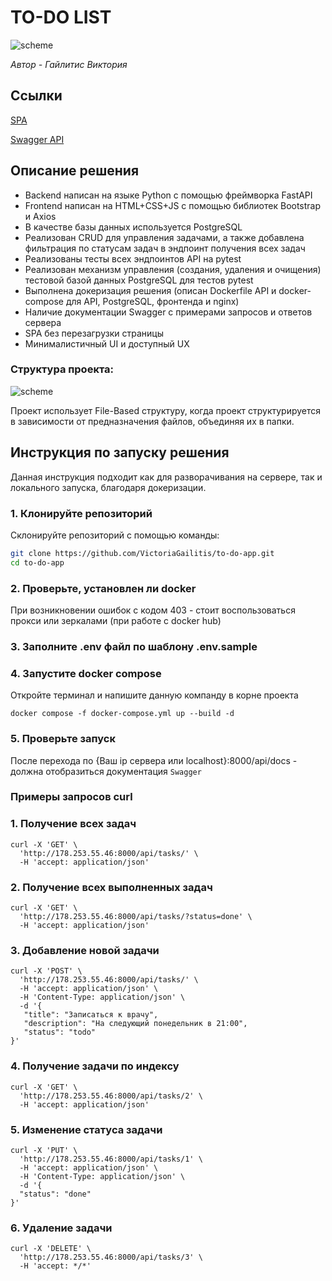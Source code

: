 # TO-DO LIST

![scheme](https://github.com/user-attachments/assets/f4477133-6b52-41e1-8080-5b2d38266da7)

*Автор - Гайлитис Виктория*

## Ссылки

[SPA](http://178.253.55.46:3030)

[Swagger API](http://178.253.55.46:8000/api/docs#/)

## Описание решения

- Backend написан на языке Python с помощью фреймворка FastAPI
- Frontend написан на HTML+CSS+JS с помощью библиотек Bootstrap и Axios
- В качестве базы данных используется PostgreSQL
- Реализован CRUD для управления задачами, а также добавлена фильтрация по статусам задач в эндпоинт получения всех задач
- Реализованы тесты всех эндпоинтов API на pytest
- Реализован механизм управления (создания, удаления и очищения) тестовой базой данных PostgreSQL для тестов pytest
- Выполнена докеризация решения (описан Dockerfile API и docker-compose для API, PostgreSQL, фронтенда и nginx)
- Наличие документации Swagger с примерами запросов и ответов сервера
- SPA без перезагрузки страницы
- Минималистичный UI и доступный UX

### Структура проекта:

![scheme](https://github.com/user-attachments/assets/91f606eb-b611-4626-9b99-5cb47af83e5b)

Проект использует File-Based структуру, когда проект структурируется в зависимости от предназначения файлов, объединяя их в папки.

## Инструкция по запуску решения

Данная инструкция подходит как для разворачивания на сервере, так и локального запуска, благодаря докеризации.

### 1. Клонируйте репозиторий
Склонируйте репозиторий с помощью команды:
```bash
git clone https://github.com/VictoriaGailitis/to-do-app.git
cd to-do-app
```

### 2. Проверьте, установлен ли docker
При возникновении ошибок с кодом 403 - стоит воспользоваться прокси или зеркалами (при работе с docker hub)

### 3. Заполните .env файл по шаблону .env.sample

### 4. Запустите docker compose
Откройте терминал и напишите данную компанду в корне проекта 
```
docker compose -f docker-compose.yml up --build -d
```

### 5. Проверьте запуск
После перехода по {Ваш ip сервера или localhost}:8000/api/docs - должна отобразиться документация `Swagger`

### Примеры запросов curl

### 1. Получение всех задач
```
curl -X 'GET' \
  'http://178.253.55.46:8000/api/tasks/' \
  -H 'accept: application/json'
```

### 2. Получение всех выполненных задач
```
curl -X 'GET' \
  'http://178.253.55.46:8000/api/tasks/?status=done' \
  -H 'accept: application/json'
```

### 3. Добавление новой задачи
```
curl -X 'POST' \
  'http://178.253.55.46:8000/api/tasks/' \
  -H 'accept: application/json' \
  -H 'Content-Type: application/json' \
  -d '{
   "title": "Записаться к врачу",
   "description": "На следующий понедельник в 21:00",
   "status": "todo"
}'
```

### 4. Получение задачи по индексу
```
curl -X 'GET' \
  'http://178.253.55.46:8000/api/tasks/2' \
  -H 'accept: application/json'
```

### 5. Изменение статуса задачи
```
curl -X 'PUT' \
  'http://178.253.55.46:8000/api/tasks/1' \
  -H 'accept: application/json' \
  -H 'Content-Type: application/json' \
  -d '{
  "status": "done"
}'
```

### 6. Удаление задачи
```
curl -X 'DELETE' \
  'http://178.253.55.46:8000/api/tasks/3' \
  -H 'accept: */*'
```
